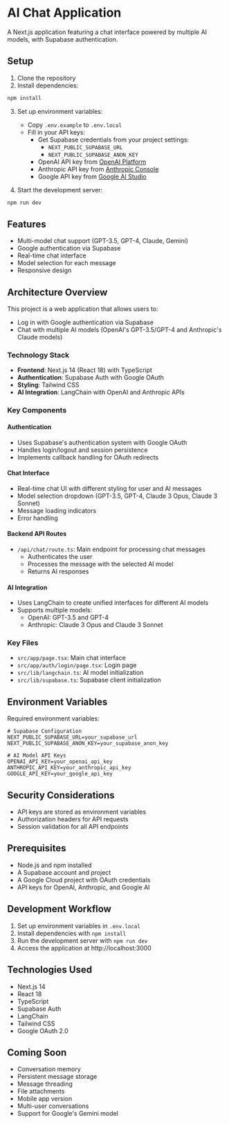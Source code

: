 # AI Chat Application

A Next.js application featuring a chat interface powered by multiple AI models, with Supabase authentication.

## Setup

1. Clone the repository
2. Install dependencies:
```bash
npm install
```

3. Set up environment variables:
   - Copy `.env.example` to `.env.local`
   - Fill in your API keys:
     - Get Supabase credentials from your project settings:
       - `NEXT_PUBLIC_SUPABASE_URL`
       - `NEXT_PUBLIC_SUPABASE_ANON_KEY`
     - OpenAI API key from [OpenAI Platform](https://platform.openai.com)
     - Anthropic API key from [Anthropic Console](https://console.anthropic.com)
     - Google API key from [Google AI Studio](https://makersuite.google.com)

4. Start the development server:
```bash
npm run dev
```

## Features

- Multi-model chat support (GPT-3.5, GPT-4, Claude, Gemini)
- Google authentication via Supabase
- Real-time chat interface
- Model selection for each message
- Responsive design

## Architecture Overview

This project is a web application that allows users to:
- Log in with Google authentication via Supabase
- Chat with multiple AI models (OpenAI's GPT-3.5/GPT-4 and Anthropic's Claude models)

### Technology Stack

- **Frontend**: Next.js 14 (React 18) with TypeScript
- **Authentication**: Supabase Auth with Google OAuth
- **Styling**: Tailwind CSS
- **AI Integration**: LangChain with OpenAI and Anthropic APIs

### Key Components

#### Authentication
- Uses Supabase's authentication system with Google OAuth
- Handles login/logout and session persistence
- Implements callback handling for OAuth redirects

#### Chat Interface
- Real-time chat UI with different styling for user and AI messages
- Model selection dropdown (GPT-3.5, GPT-4, Claude 3 Opus, Claude 3 Sonnet)
- Message loading indicators
- Error handling

#### Backend API Routes
- `/api/chat/route.ts`: Main endpoint for processing chat messages
  - Authenticates the user
  - Processes the message with the selected AI model
  - Returns AI responses

#### AI Integration
- Uses LangChain to create unified interfaces for different AI models
- Supports multiple models:
  - OpenAI: GPT-3.5 and GPT-4
  - Anthropic: Claude 3 Opus and Claude 3 Sonnet

### Key Files
- `src/app/page.tsx`: Main chat interface
- `src/app/auth/login/page.tsx`: Login page
- `src/lib/langchain.ts`: AI model initialization
- `src/lib/supabase.ts`: Supabase client initialization

## Environment Variables

Required environment variables:

```env
# Supabase Configuration
NEXT_PUBLIC_SUPABASE_URL=your_supabase_url
NEXT_PUBLIC_SUPABASE_ANON_KEY=your_supabase_anon_key

# AI Model API Keys
OPENAI_API_KEY=your_openai_api_key
ANTHROPIC_API_KEY=your_anthropic_api_key
GOOGLE_API_KEY=your_google_api_key
```

## Security Considerations

- API keys are stored as environment variables
- Authorization headers for API requests
- Session validation for all API endpoints

## Prerequisites

- Node.js and npm installed
- A Supabase account and project
- A Google Cloud project with OAuth credentials
- API keys for OpenAI, Anthropic, and Google AI

## Development Workflow

1. Set up environment variables in `.env.local`
2. Install dependencies with `npm install`
3. Run the development server with `npm run dev`
4. Access the application at http://localhost:3000

## Technologies Used

- Next.js 14
- React 18
- TypeScript
- Supabase Auth
- LangChain
- Tailwind CSS
- Google OAuth 2.0

## Coming Soon

- Conversation memory
- Persistent message storage
- Message threading
- File attachments
- Mobile app version
- Multi-user conversations
- Support for Google's Gemini model 